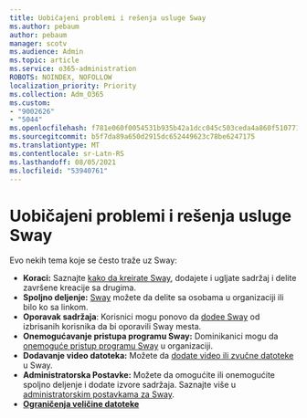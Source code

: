 ```yaml
---
title: Uobičajeni problemi i rešenja usluge Sway
ms.author: pebaum
author: pebaum
manager: scotv
ms.audience: Admin
ms.topic: article
ms.service: o365-administration
ROBOTS: NOINDEX, NOFOLLOW
localization_priority: Priority
ms.collection: Adm_O365
ms.custom:
- "9002626"
- "5044"
ms.openlocfilehash: f781e060f0054531b935b42a1dcc045c503ceda4a860f510771e6cd01ec4f399
ms.sourcegitcommit: b5f7da89a650d2915dc652449623c78be6247175
ms.translationtype: MT
ms.contentlocale: sr-Latn-RS
ms.lasthandoff: 08/05/2021
ms.locfileid: "53940761"
---
```

# <a name="sway-common-issues-and-solutions"></a>Uobičajeni problemi i rešenja usluge Sway

Evo nekih tema koje se često traže uz Sway:

- **Koraci:** Saznajte [kako da kreirate Sway](https://support.office.com/article/getting-started-with-sway-2076c468-63f4-4a89-ae5f-424796714a8a), dodajete i ugljate sadržaj i delite završene kreacije sa drugima.
- **Spoljno deljenje:** [Sway](https://support.microsoft.com/en-us/office/share-your-sway-1cf853b8-ef7e-46b0-b704-003e58d28998?ui=en-us&rs=en-us&ad=us) možete da delite sa osobama u organizaciji ili bilo ko sa linkom.
- **Oporavak sadržaja**: Korisnici mogu ponovo da [dodee Sway](https://support.office.com/article/Reassign-Sways-from-a-deleted-user-account-Admin-Help-9580E618-3C3E-4D28-A6EF-74C00A997248) od izbrisanih korisnika da bi oporavili Sway mesta.
- **Onemogućavanje pristupa programu Sway:** Dominikanici mogu da [onemoguće pristup programu Sway](https://docs.microsoft.com/office365/enterprise/powershell/disable-access-to-sway-with-office-365-powershell) u organizaciji.
- **Dodavanje video datoteka:** Možete da [dodate video ili zvučne datoteke](https://support.office.com/article/Add-video-and-audio-files-into-Sway-d2f14842-e103-49c0-9da2-0fbcfcad381f) u Sway.
- **Administratorska Postavke:** Možete da omogućite ili onemogućite spoljno deljenje i dodate izvore sadržaja. Saznajte više u [administratorskim postavkama za Sway](https://support.office.com/article/Administrator-settings-for-Sway-d298e79b-b6ab-44c6-9239-aa312f5784d4).
- **[Ograničenja veličine datoteke](https://support.office.com/article/File-size-limits-in-Sway-4db21bc6-b42b-499f-9272-66e089db109f)**
